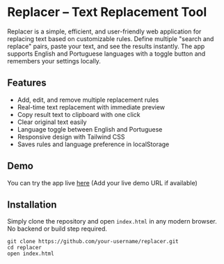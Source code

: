 # Replacer – Text Replacement Tool

Replacer is a simple, efficient, and user-friendly web application for replacing text based on customizable rules. Define multiple "search and replace" pairs, paste your text, and see the results instantly. The app supports English and Portuguese languages with a toggle button and remembers your settings locally.

## Features

- Add, edit, and remove multiple replacement rules
- Real-time text replacement with immediate preview
- Copy result text to clipboard with one click
- Clear original text easily
- Language toggle between English and Portuguese
- Responsive design with Tailwind CSS
- Saves rules and language preference in localStorage

## Demo

You can try the app live [here](https://jhonatanluizc.github.io/replacer/) (Add your live demo URL if available)

## Installation

Simply clone the repository and open `index.html` in any modern browser. No backend or build step required.

```
git clone https://github.com/your-username/replacer.git
cd replacer
open index.html
```

